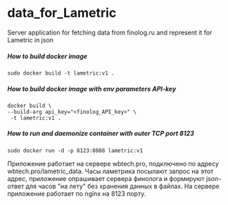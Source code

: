 # data_for_Lametric
Server application for fetching data from finolog.ru and represent it for Lametric in json

##### How to build docker image

```
sudo docker build -t lametric:v1 .
```

##### How to build docker image with env parameters API-key

``` 
docker build \
--build-arg api_key="<finolog_API_key>" \
 -t lametric:v1 . 
```

##### How to run and daemonize container with outer TCP port 8123 

```
sudo docker run -d -p 8123:8088 lametric:v1
```


Приложение работает на сервере wbtech.pro, подключено по адресу wbtech.pro/lametric_data. 
Часы ламетрика посылают запрос на этот адрес, приложение опрашивает сервера финолога и формируют json-ответ для часов "на лету" без хранения данных в файлах. 
На сервере приложение работает по nginx на 8123 порту. 
